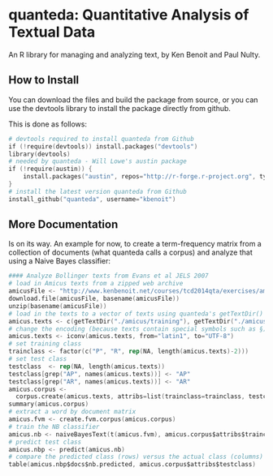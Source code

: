 quanteda: Quantitative Analysis of Textual Data
===============================================

An R library for managing and analyzing text, by Ken Benoit and Paul Nulty.

How to Install
--------------

You can download the files and build the package from source, or you can use the devtools library to install the package directly from github.

This is done as follows:

```S
# devtools required to install quanteda from Github
if (!require(devtools)) install.packages("devtools")
library(devtools)
# needed by quanteda - Will Lowe's austin package
if (!require(austin)) {
    install.packages("austin", repos="http://r-forge.r-project.org", type="source", dependencies=TRUE)
}
# install the latest version quanteda from Github
install_github("quanteda", username="kbenoit")
```
More Documentation
------------------

Is on its way.  An example for now, to create a term-frequency matrix from a collection of documents (what quanteda calls a corpus) and analyze that using a Naive Bayes classifier:

```S
#### Analyze Bollinger texts from Evans et al JELS 2007
# load in Amicus texts from a zipped web archive
amicusFile <- "http://www.kenbenoit.net/courses/tcd2014qta/exercises/amicus_curiae.zip"
download.file(amicusFile, basename(amicusFile))
unzip(basename(amicusFile))
# load in the texts to a vector of texts using quanteda's getTextDir()
amicus.texts <- c(getTextDir("./amicus/training"), getTextDir("./amicus/testing"))
# change the encoding (because texts contain special symbols such as §)
amicus.texts <- iconv(amicus.texts, from="latin1", to="UTF-8")
# set training class
trainclass <- factor(c("P", "R", rep(NA, length(amicus.texts)-2)))
# set test class
testclass  <- rep(NA, length(amicus.texts))
testclass[grep("AP", names(amicus.texts))] <- "AP"
testclass[grep("AR", names(amicus.texts))] <- "AR"
amicus.corpus <- 
  corpus.create(amicus.texts, attribs=list(trainclass=trainclass, testclass=testclass))
summary(amicus.corpus)
# extract a word by document matrix
amicus.fvm <- create.fvm.corpus(amicus.corpus)
# train the NB classifier 
amicus.nb <- naiveBayesText(t(amicus.fvm), amicus.corpus$attribs$trainclass, smooth=1, prior="uniform")
# predict test class
amicus.nbp <- predict(amicus.nb)
# compare the predicted class (rows) versus the actual class (columns)
table(amicus.nbp$docs$nb.predicted, amicus.corpus$attribs$testclass)
```
